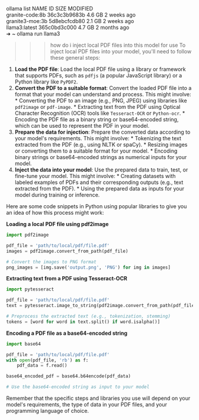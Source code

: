ollama list
NAME               ID              SIZE      MODIFIED     
granite-code:8b    36c3c3b9683b    4.6 GB    2 weeks ago     
granite3-moe:3b    5d8ebcfcdb80    2.1 GB    2 weeks ago     
llama3:latest      365c0bd3c000    4.7 GB    2 months ago    
➜  ~ ollama run llama3
>>> how do i inject local PDF files into this model for use
To inject local PDF files into your model, you'll need to follow these general steps:

1. **Load the PDF file**: Load the local PDF file using a library or framework that supports PDFs, such as `pdfjs` (a popular JavaScript library) or a Python library like `PyPDF2`.
2. **Convert the PDF to a suitable format**: Convert the loaded PDF file into a format that your model can understand and process. This might involve:
        * Converting the PDF to an image (e.g., PNG, JPEG) using libraries like `pdf2image` or `pdf-image`.
        * Extracting text from the PDF using Optical Character Recognition (OCR) tools like `Tesseract-OCR` or `Python-ocr`.
        * Encoding the PDF file as a binary string or base64-encoded string, which can be used to represent the PDF in your model.
3. **Prepare the data for injection**: Prepare the converted data according to your model's requirements. This might involve:
        * Tokenizing the text extracted from the PDF (e.g., using NLTK or spaCy).
        * Resizing images or converting them to a suitable format for your model.
        * Encoding binary strings or base64-encoded strings as numerical inputs for your model.
4. **Inject the data into your model**: Use the prepared data to train, test, or fine-tune your model. This might involve:
        * Creating datasets with labeled examples of PDFs and their corresponding outputs (e.g., text extracted from the PDF).
        * Using the prepared data as inputs for your model during training or inference.

Here are some code snippets in Python using popular libraries to give you an idea of how this process might work:

**Loading a local PDF file using pdf2image**
```python
import pdf2image

pdf_file = 'path/to/local/pdf/file.pdf'
images = pdf2image.convert_from_path(pdf_file)

# Convert the images to PNG format
png_images = [img.save('output.png', 'PNG') for img in images]
```

**Extracting text from a PDF using Tesseract-OCR**
```python
import pytesseract

pdf_file = 'path/to/local/pdf/file.pdf'
text = pytesseract.image_to_string(pdf2image.convert_from_path(pdf_file)[0])

# Preprocess the extracted text (e.g., tokenization, stemming)
tokens = [word for word in text.split() if word.isalpha()]
```

**Encoding a PDF file as a base64-encoded string**
```python
import base64

pdf_file = 'path/to/local/pdf/file.pdf'
with open(pdf_file, 'rb') as f:
    pdf_data = f.read()

base64_encoded_pdf = base64.b64encode(pdf_data)

# Use the base64-encoded string as input to your model
```

Remember that the specific steps and libraries you use will depend on your model's requirements, the type of data in your PDF files, and your programming language of choice.

